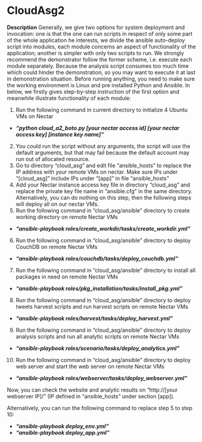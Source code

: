 # CloudAsg2

**Description**
Generally, we give two options for system deployment and invocation: one is that the one can run scripts in respect of only some part of the whole application he interests, we divide the ansible auto-deploy script into modules, each module concerns an aspect of functionality of the application; another is simpler with only two scripts to run. We strongly recommend the demonstrator follow the former scheme, i.e. execute each module separately. Because the analysis script consumes too much time which could hinder the demonstration, so you may want to execute it at last in demonstration situation. Before running anything, you need to make sure the working environment is Linux and pre installed Python and Ansible. In below, we firstly gives step-by-step instruction of the first option and meanwhile illustrate functionality of each module:

1. Run the following command in current directory to initialize 4 Ubuntu VMs on Nectar 
  * ***“python cloud_a2_boto.py [your nectar access id] [your nectar access key] [instance key name]”***
2. You could run the script without any arguments, the script will use the default arguments, but that may fail because the default account may run out of allocated resource.  
3. Go to directory “cloud_asg” and edit file “ansible_hosts” to replace the IP address with your remote VMs on nectar. Make sure IPs under “[cloud_asg]” include IPs under “[app]” in file “ansible_hosts”
4. Add your Nectar instance access key file in directory “cloud_asg” and replace the private key file name in “ansible.cfg” in the same directory. Alternatively, you can do nothing on this step, then the following steps will deploy all on our nectar VMs. 
5. Run the following command in “cloud_asg/ansible” directory to create working directory on remote Nectar VMs
  * ***“ansible-playbook roles/create_workdir/tasks/create_workdir.yml”***
6. Run the following command in “cloud_asg/ansible” directory to deploy CouchDB on remote Nectar VMs
  * ***“ansible-playbook roles/couchdb/tasks/deploy_couchdb.yml”***
7. Run the following command in “cloud_asg/ansible” directory to install all packages in need on remote Nectar VMs
  * ***“ansible-playbook roles/pkg_installation/tasks/install_pkg.yml”***
8. Run the following command in “cloud_asg/ansible” directory to deploy tweets harvest scripts and run harvest scripts on remote Nectar VMs
  * ***“ansible-playbook roles/harvest/tasks/deploy_harvest.yml”***
9. Run the following command in “cloud_asg/ansible” directory to deploy analysis scripts and run all analytic scripts on remote Nectar VMs
  * ***“ansible-playbook roles/scenario/tasks/deploy_analytics.yml”***
10. Run the following command in “cloud_asg/ansible” directory to deploy web server and start the web server on remote Nectar VMs
  * ***“ansible-playbook roles/webserver/tasks/deploy_webserver.yml”***

Now, you can check the website and analytic results on “http://[your webserver IP]/” (IP defined in “ansible_hosts” under section [app]). 

Alternatively, you can run the following command to replace step 5 to step 10:
  * ***“ansible-playbook deploy_env.yml”***
  * ***“ansible-playbook deploy_app.yml”***

